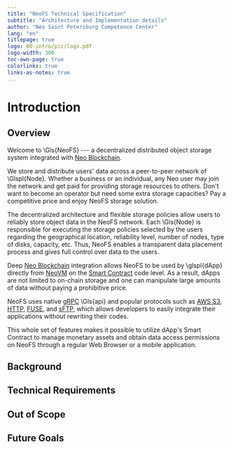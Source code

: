 ```yaml
---
title: "NeoFS Technical Specification"
subtitle: "Architecture and Implementation details"
author: "Neo Saint Petersburg Competence Center"
lang: "en"
titlepage: true
logo: 00-intro/pic/logo.pdf
logo-width: 300
toc-own-page: true
colorlinks: true
links-as-notes: true
...
```


# Introduction

## Overview

Welcome to \Gls{NeoFS} --- a decentralized distributed object storage system integrated with [Neo Blockchain](https://neo.org).

We store and distribute users' data across a peer-to-peer network of \Glspl{Node}. Whether a business or an individual, any Neo user may join the network and
get paid for providing storage resources to others. Don't want to become an operator but need some extra storage capacities? Pay a competitive price and enjoy NeoFS storage solution.

The decentralized architecture and flexible storage
policies allow users to reliably store object data in the NeoFS network. Each
\Gls{Node} is responsible for executing the storage policies selected by the users
regarding the geographical location, reliability level, number of nodes, type of
disks, capacity, etc. Thus, NeoFS enables a transparent
data placement process and gives full control over data to the users.

Deep [Neo Blockchain](https://neo.org) integration allows NeoFS to be used by
\glspl{dApp} directly from
[NeoVM](https://docs.neo.org/docs/en-us/basic/technology/neovm.html) on the
[Smart
Contract](https://docs.neo.org/docs/en-us/basic/technology/neocontract.html)
code level. As a result, dApps are not limited to on-chain storage and one can
manipulate large amounts of data without paying a prohibitive price.

NeoFS uses native [gRPC](https://grpc.io) \Gls{api} and popular protocols
such as [AWS S3](https://docs.aws.amazon.com/AmazonS3/latest/API/Welcome.html),
[HTTP](https://wikipedia.org/wiki/Hypertext_Transfer_Protocol),
[FUSE](https://wikipedia.org/wiki/Filesystem_in_Userspace), and
[sFTP](https://en.wikipedia.org/wiki/SSH_File_Transfer_Protocol), which allows
developers to easily integrate their applications without rewriting their codes.

This whole set of features makes it possible to utilize dApp's Smart
Contract to manage monetary assets and obtain data access permissions on NeoFS through a regular Web Browser or a mobile application.

## Background

## Technical Requirements

## Out of Scope

## Future Goals
